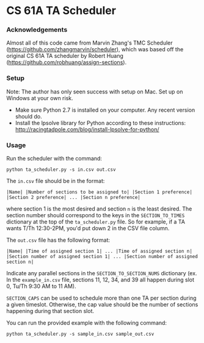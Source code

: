 # CS 61A TA Scheduler #

### Acknowledgements ###
Almost all of this code came from Marvin Zhang's TMC Scheduler (https://github.com/zhangmarvin/scheduler), which was based off the original CS 61A TA scheduler by Robert Huang (https://github.com/robhuang/assign-sections).

### Setup ###
Note: The author has only seen success with setup on Mac. Set up on Windows at your own risk.
- Make sure Python 2.7 is installed on your computer. Any recent version should do.
- Install the lpsolve library for Python according to these instructions: http://racingtadpole.com/blog/install-lpsolve-for-python/

### Usage ###

Run the scheduler with the command:

    python ta_scheduler.py -s in.csv out.csv

The `in.csv` file should be in the format:

    |Name| |Number of sections to be assigned to| |Section 1 preference| |Section 2 preference| ... |Section n preference|

where section 1 is the most desired and section `n` is the least desired. The section number should correspond to the keys in the `SECTION_TO_TIMES` dictionary at the top of the `ta_scheduler.py` file. So for example, if a TA wants T/Th 12:30-2PM, you'd put down 2 in the CSV file column.

The `out.csv` file has the following format:

    |Name| |Time of assigned section 1| ... |Time of assigned section n| |Section number of assigned section 1| ... |Section number of assigned section n|

Indicate any parallel sections in the `SECTION_TO_SECTION_NUMS` dictionary (ex. In the `example_in.csv` file, sections 11, 12, 34, and 39 all happen during slot 0, Tu/Th 9:30 AM to 11 AM).

`SECTION_CAPS` can be used to schedule more than one TA per section during a given timeslot. Otherwise, the cap value should be the number of sections happening during that section slot.

You can run the provided example with the following command:

    python ta_scheduler.py -s sample_in.csv sample_out.csv
